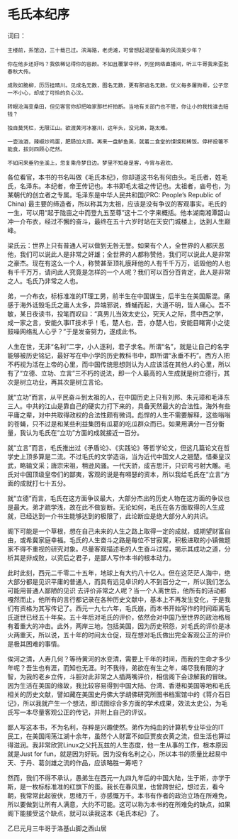 # 毛氏本纪序

词曰：
```
主楼前，系馆边，三十载已过。滨海路，老虎滩，可曾想起渴望看海的风流美少年？

你在他乡还好吗？我依稀记得你的容颜。不如且覆掌中杯，列坐网络直播间，听三牛哥我来歪批春秋大传。

成败如脆柳，历历挂晴川。见成名无数，图名无数，更有那逃名无数。仗义每多屠狗辈，公子您一不小心，却成了可怜的负心汉。

转眼沧海变桑田，但见客官你却把咱家那栏杆拍断。当地有关部门也不管，你让小的我找谁去赔钱？

独自莫凭栏，无限江山。欲渡黄河冰塞川，这年头，没兄弟，路太难。

一壶浊酒，辣椒炒鸡蛋，肥肠加大蒜。再来一盘鲈鱼美，就着二食堂的馍馍和稀饭。停杯投箸不能食，拔剑四顾心茫然。

不如闲来垂钓坐溪上，忽复乘舟梦日边。梦里不知身是客，今宵与君欢。

```
各位看官，本书的书名叫做《毛氏本纪》，你却道这书名有何由头。毛氏者，姓毛氏，名泽东。本纪者，帝王传记也。本书即毛太祖之传记也。太祖者，庙号也，为某朝代的创立者之专属。毛泽东是中华人民共和国(PRC: People’s Republic of China) 最主要的缔造者，所以称其为太祖，应该是没有争议的客观事实。毛氏的一生，可以用“起于陇亩之中而登九五至尊”这十二个字来概括。他本湖南湘潭韶山冲一介布衣，经过不懈的奋斗，最终在五十六岁时站在天安门城楼上，达到人生巅峰。

梁氏云：世界上只有普通人可以做到无咎无誉。如果有个人，全世界的人都厌恶他，我们可以说此人是非常之奸雄；全世界的人都称赞他，我们可以说此人是非常之豪杰。现在有这么一个人，称赞甚至顶礼膜拜他的人有千千万万，诋毁他的人也有千千万万，请问此人究竟是怎样的一个人呢？我们可以百分百肯定，此人是非常之人。毛氏乃非常之人也。

弟，一介布衣，标标准准的IT理工男，前半生在中国谋生，后半生在美国厮混。痛感于海外诋毁毛氏之庸人太多，异端邪说，蜂蛹而起，大道不明，哲人痛心。吾不敏，某日夜读书，投笔而叹曰：“真男儿当效太史公，究天人之际，贯中西之学，成一家之言，安能久事IT技术乎！毛，楚人也，吾，亦楚人也，安能目睹宵小之徒鼓噪网络乱人心乎？”于是发奋努力，遂成此书。

人生在世，无非“名利”二字，小人逐利，君子求名。所谓“名”，就是让自己的名字能够被历史铭记，最好写在中小学的历史教科书中，即所谓“永垂不朽”。西方人把不朽视为活在上帝的心里，而中国传统思想则认为人应该活在其他人的心里，所以有了“立德、立功、立言”三不朽的说法，即一个人最高的人生成就是树立德行，其次是树立功业，再其次是树立言论。

就“立功”而言，从平民奋斗到太祖的人，在中国历史上只有刘邦、朱元璋和毛泽东三人。中共的江山是靠自己的硬实力打下来的，具备天然最大的合法性。海外有些平庸之辈，对中共取得政权的合法性颇有微词。彪悍的人生不需要解释，这些嗡嗡的苍蝇，只不过是和某些利益集团有瓜葛的吃瓜群众而已。如果用满分一百分衡量，我认为毛氏在“立功”方面的成就接近一百分。

就“立言”而言，毛氏推出过《矛盾论》、《实践论》等哲学论文，但这几篇论文在哲学史上顶多算是二流。不过毛氏的文学造诣，当为近代中国文人之翘楚。惜秦皇汉武，略输文采；唐宗宋祖，稍逊风骚。一代天骄，成吉思汗，只识弯弓射大雕。毛氏对中国顶级皇帝们的鄙夷，客观的说是有嘚瑟的资本，所以我给毛氏在“立言”方面的成就打七十五分。

就“立德”而言，毛氏在这方面争议最大，大部分杰出的历史人物在这方面的争议也是最大。弟才疏学浅，故在此不做妄断。无论如何，毛氏在各方面取得的人生成就，已经达到一介书生能够达到的极限了，此论断应是绝大部分人的共识。

阁下可能是一个草根，想在自己未来的人生之路上取得一定的成就，或期望财富自由，或希冀家庭幸福。毛氏的人生奋斗之路是每位不甘寂寞，积极进取的小镇做题家不得不重视的研究对象。尽量客观描述毛的人生奋斗过程，揭示其成功之道，分析其是非成败，以资后之君子，是鄙人写作本书的根本动力。

此时此刻，西元二千零二十五年，地球上有大约八十亿人。但在这茫茫人海中，绝大部分都是见识平庸的普通人，而具有远见卓识的人不到百分之一，所以我们怎么可能用普通人鄙陋的见识
去评价非常之人呢？当一个人离世后，他所有的活动都嘎然而止，他所有的言行都记录在各种历史文献中，基本上不再发生变化，于是我们有资格为其写传记了。西元一九七六年，毛氏崩，而本书开始写作的时间距离毛氏逝世已经五十年矣。五十年后对毛氏的评价，依然会对中国乃至世界的政治格局有着重大的冲击。此外，两岸三地，包括美国，因为历史积怨，对毛氏的评价是冰火两重天，所以说，五十年的时间太仓促，现在想对毛氏做出完全客观公正的评价是极其困难的事情。

俟河之清，人寿几何？等待黄河的水变清，需要上千年的时间，而我的生命才多少年呢？吾生也有涯，而知也无涯。时不我待，弟欲在有生之年，竭尽我有限的才智，为我的老乡立传，斗胆对此非常之人插两嘴评价，相信阁下会谅解我的冒昧。因为生活在美国的缘故，我比较容易得到中国大陆、台湾、香港和美国等地和毛氏相关的历史文献，譬如藏在美国史丹佛大学胡佛研究所图书档案馆中的《蒋介石日记》，所以我就产生一个想法，即试图综合多方面的学术成果，效法太史公，为毛氏写一本尽量客观公正的传记，并附上自己的评议。

鄙人写这本书，不为名利，存粹是兴趣使然。弟作为纯血的计算机专业毕业的IT 民工，在美国闯荡江湖十余年，虽然个人财富不如巨贾皮衣黄之流，但生活也算过得滋润。我非常欣赏Linux之父托瓦兹的人生态度，他一生从事的工作，根本原因就是Just for fun，就是因为好玩。因为没有名利之心，所以本书的质量比起易中天、于丹、葛剑雄之流的作品，应该略胜一筹吧？

然而，我们不得不承认，愚弟生在西元一九四九年后的中国大陆，生于斯，亦学于斯，是一枚标标准准的红旗下的蛋。我长在春风里，也曾跨世纪，想过去，看今朝，我常常此起彼伏，思绪万千，亦感慨万千。本书有作者的政治立场在所难免，所以要做到让所有人满意，大约不可能。这可以称为本书的在所难免的缺点，如果阁下能接受这个缺点，就可以读我这本《毛氏本纪》了。

乙巳元月三牛哥于洛基山脚之西山居

